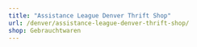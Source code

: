 ```yaml
---
title: "Assistance League Denver Thrift Shop"
url: /denver/assistance-league-denver-thrift-shop/
shop: Gebrauchtwaren
---
```

